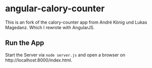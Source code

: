 # angular-calory-counter

This is an fork of the calory-counter app from André König und Lukas Magedanz. Which I rewrote with AngularJS.

## Run the App

Start the Server via `node server.js` and open a browser on http://localhost:8000/index.html.